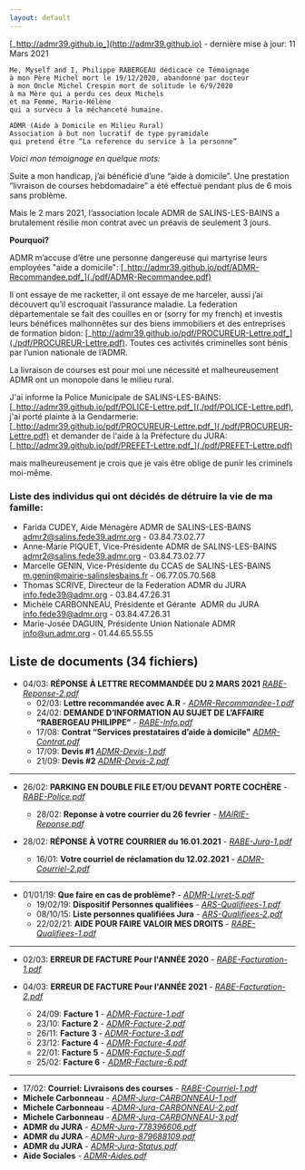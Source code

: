 ```yaml
---
layout: default
---
```


  [_http://admr39.github.io_](http://admr39.github.io) - dernière mise à jour: 11 Mars 2021

```
Me, Myself and I, Philippe RABERGEAU dédicace ce Témoignage
à mon Père Michel mort le 19/12/2020, abandonné par docteur 
à mon Oncle Michel Crespin mort de solitude le 6/9/2020
à ma Mère qui a perdu ces deux Michels
et ma Femme, Marie-Hélène
qui a survécu à la méchanceté humaine.
```
```
ADMR (Aide à Domicile en Milieu Rural)
Association à but non lucratif de type pyramidale
qui pretend être “La reference du service à la personne”
```
_Voici mon témoignage en quelque mots:_

Suite a mon handicap, j’ai bénéficié d’une “aide à domicile”. Une prestation “livraison de courses hebdomadaire” a été effectué pendant plus de 6 mois sans problème. 

Mais le 2 mars 2021, l’association locale ADMR de SALINS-LES-BAINS a brutalement résilie mon contrat avec un préavis de seulement 3 jours. 

**Pourquoi?**

ADMR m’accuse d’être une personne dangereuse qui martyrise leurs employées "aide a domicile": [_http://admr39.github.io/pdf/ADMR-Recommandee.pdf_](./pdf/ADMR-Recommandee.pdf)

Il ont essaye de me racketter, il ont essaye de me harceler, aussi j’ai découvert qu’il escroquait l’assurance maladie.
La federation départementale se fait des couilles en or (sorry for my french) et investis leurs bénéfices malhonnêtes sur des biens immobiliers et des entreprises de formation bidon: [_http://admr39.github.io/pdf/PROCUREUR-Lettre.pdf_](./pdf/PROCUREUR-Lettre.pdf). Toutes ces activités criminelles sont bénis par l’union nationale de l’ADMR.

La livraison de courses est pour moi une nécessité et malheureusement ADMR ont un monopole dans le milieu rural.

J'ai informe la Police Municipale de SALINS-LES-BAINS: [_http://admr39.github.io/pdf/POLICE-Lettre.pdf_](./pdf/POLICE-Lettre.pdf), j'ai porté plainte à la Gendarmerie: [_http://admr39.github.io/pdf/PROCUREUR-Lettre.pdf_](./pdf/PROCUREUR-Lettre.pdf) et demander de l'aide à la Préfecture du JURA: [_http://admr39.github.io/pdf/PREFET-Lettre.pdf_](./pdf/PREFET-Lettre.pdf)

mais malheureusement je crois que je vais être oblige de punir les criminels moi-même.

### Liste des individus qui ont décidés de détruire la vie de ma famille:

- Farida CUDEY, Aide Ménagère ADMR de SALINS-LES-BAINS
admr2@salins.fede39.admr.org - 03.84.73.02.77
- Anne-Marie PIQUET, Vice-Présidente ADMR de SALINS-LES-BAINS
admr2@salins.fede39.admr.org - 03.84.73.02.77
- Marcelle GENIN, Vice-Présidente du CCAS de SALINS-LES-BAINS
m.genin@mairie-salinslesbains.fr - 06.77.05.70.568
- Thomas SCRIVE, Directeur de la Federation ADMR du JURA
info.fede39@admr.org - 03.84.47.26.31
- Michèle CARBONNEAU, Présidente et Gérante  ADMR du JURA
info.fede39@admr.org - 03.84.47.26.31
- Marie-Josée DAGUIN, Présidente Union Nationale ADMR
info@un.admr.org - 01.44.65.55.55

## Liste de documents (34 fichiers)

- 04/03: **RÉPONSE À LETTRE RECOMMANDÉE DU 2 MARS 2021** [_RABE-Reponse-2.pdf_](./pdf/RABE-Reponse-2.pdf)
  - 02/03: **Lettre recommandée avec A.R** - [_ADMR-Recommandee-1.pdf_](./pdf/ADMR-lettre-recommandee.pdf)
  - 24/02: **DEMANDE D’INFORMATION AU SUJET DE L’AFFAIRE “RABERGEAU PHILIPPE”** - [_RABE-Info.pdf_](./pdf/RABE-Info.pdf)
  - 17/08: **Contrat “Services prestataires d’aide à domicile"** [_ADMR-Contrat.pdf_](./pdf/ADMR-Contrat.pdf)
  - 17/09: **Devis #1** [_ADMR-Devis-1.pdf_](./pdf/ADMR-Devis-1.pdf)
  - 21/09: **Devis #2** [_ADMR-Devis-2.pdf_](./pdf/ADMR-Devis-2.pdf)

* * *
- 26/02: **PARKING EN DOUBLE FILE ET/OU DEVANT PORTE COCHÈRE** - [_RABE-Police.pdf_](./pdf/RABE-Police.pdf)
  - 28/02: **Reponse à votre courrier du 26 fevrier** - [_MAIRIE-Reponse.pdf_](./pdf/MAIRIE-Reponse.pdf)

- 28/02: **RÉPONSE À VOTRE COURRIER du 16.01.2021** - [_RABE-Jura-1.pdf_](./pdf/RABE-Jura-1.pdf)
  - 16/01: **Votre courriel de réclamation du 12.02.2021** - [_ADMR-Courriel-2.pdf_](./pdf/ADMR-Courriel-2.pdf)

* * *
- 01/01/19: **Que faire en cas de problème?** - [_ADMR-Livret-5.pdf_](./pdf/ADMR-Livret-5.pdf)
  - 19/02/19: **Dispositif Personnes qualifiées** - [_ARS-Qualifiees-1.pdf_](./pdf/ARS-Qualifiees-1.pdf)
  - 08/10/15: **Liste personnes qualifiées Jura** - [_ARS-Qualifiees-2.pdf_](./pdf/ARS-Qualifiees-2.pdf)
  - 22/02/21: **AIDE POUR FAIRE VALOIR MES DROITS** - [_RABE-Qualifiees-1.pdf_](./pdf/RABE-Qualifiees-1.pdf)

* * *
- 02/03: **ERREUR DE FACTURE Pour l'ANNÉE 2020** - [_RABE-Facturation-1.pdf_](./pdf/RABE-Facturation-1.pdf)

- 04/03: **ERREUR DE FACTURE Pour l'ANNÉE 2021** - [_RABE-Facturation-2.pdf_](./pdf/RABE-Facturation-2.pdf)
  - 24/09: **Facture 1** - [_ADMR-Facture-1.pdf_](./pdf/ADMR-Facture-1.pdf)
  - 23/10: **Facture 2** - [_ADMR-Facture-2.pdf_](./pdf/ADMR-Facture-2.pdf)
  - 26/11: **Facture 3** - [_ADMR-Facture-3.pdf_](./pdf/ADMR-Facture-3.pdf)
  - 23/12: **Facture 4** - [_ADMR-Facture-4.pdf_](./pdf/ADMR-Facture-4.pdf) 
  - 22/01: **Facture 5** - [_ADMR-Facture-5.pdf_](./pdf/ADMR-Facture-5.pdf)
  - 25/02: **Facture 6** - [_ADMR-Facture-6.pdf_](./pdf/ADMR-Facture-6.pdf)

* * *
- 17/02: **Courriel: Livraisons des courses** - [_RABE-Courriel-1.pdf_](./pdf/RABE-Courriel-1.pdf)
- **Michele Carbonneau** - [_ADMR-Jura-CARBONNEAU-1.pdf_](./pdf/ADMR-Jura-CARBONNEAU-1.pdf)
- **Michele Carbonneau** - [_ADMR-Jura-CARBONNEAU-2.pdf_](./pdf/ADMR-Jura-CARBONNEAU-2.pdf)
- **Michele Carbonneau** - [_ADMR-Jura-CARBONNEAU-3.pdf_](./pdf/ADMR-Jura-CARBONNEAU-3.pdf)
- **ADMR du JURA** - [_ADMR-Jura-778396606.pdf_](./pdf/ADMR-Jura-778396606.pdf)
- **ADMR du JURA** - [_ADMR-Jura-879688109.pdf_](./pdf/ADMR-Jura-879688109.pdf)
- **ADMR du JURA** - [_ADMR-Jura-Status.pdf_](./pdf/ADMR-Jura-Status.pdf)
- **Aide Sociales** - [_ADMR-Aides.pdf_](./pdf/ADMR-Aides.pdf)
